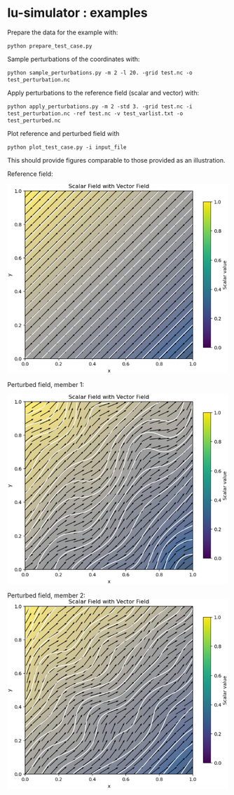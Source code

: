 # lu-simulator : examples


Prepare the data for the example with:

```
python prepare_test_case.py
```


Sample perturbations of the coordinates with:

```
python sample_perturbations.py -m 2 -l 20. -grid test.nc -o test_perturbation.nc
```


Apply perturbations to the reference field (scalar and vector) with:

```
python apply_perturbations.py -m 2 -std 3. -grid test.nc -i test_perturbation.nc -ref test.nc -v test_varlist.txt -o test_perturbed.nc
```


Plot reference and perturbed field with

```
python plot_test_case.py -i input_file
```

This should provide figures comparable to those provided as an illustration.

Reference field:

![plot](test.nc.png)

Perturbed field, member 1:

![plot](001test_perturbed.nc.png)

Perturbed field, member 2:
![plot](002test_perturbed.nc.png)
